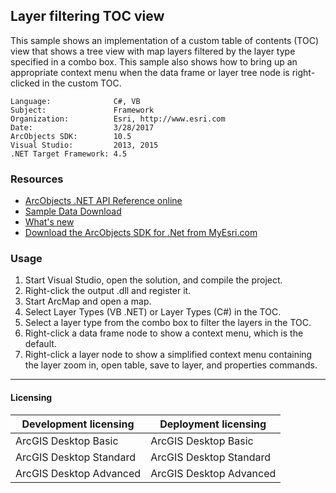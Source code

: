 ## Layer filtering TOC view

This sample shows an implementation of a custom table of contents (TOC) view that shows a tree view with map layers filtered by the layer type specified in a combo box. This sample also shows how to bring up an appropriate context menu when the data frame or layer tree node is right-clicked in the custom TOC.  


<!-- TODO: Fill this section below with metadata about this sample-->
```
Language:              C#, VB
Subject:               Framework
Organization:          Esri, http://www.esri.com
Date:                  3/28/2017
ArcObjects SDK:        10.5
Visual Studio:         2013, 2015
.NET Target Framework: 4.5
```

### Resources

* [ArcObjects .NET API Reference online](http://desktop.arcgis.com/en/arcobjects/latest/net/webframe.htm)  
* [Sample Data Download](../../releases)  
* [What's new](http://desktop.arcgis.com/en/arcobjects/latest/net/webframe.htm#05247c04-bfd9-4e36-ae09-bc6e833c3b14.htm)  
* [Download the ArcObjects SDK for .Net from MyEsri.com](https://my.esri.com/)  

### Usage
1. Start Visual Studio, open the solution, and compile the project.  
1. Right-click the output .dll and register it.  
1. Start ArcMap and open a map.  
1. Select Layer Types (VB .NET) or Layer Types (C#) in the TOC.  
1. Select a layer type from the combo box to filter the layers in the TOC.  
1. Right-click a data frame node to show a context menu, which is the default.  
1. Right-click a layer node to show a simplified context menu containing the layer zoom in, open table, save to layer, and properties commands.  









---------------------------------

#### Licensing  
| Development licensing | Deployment licensing | 
| ------------- | ------------- | 
| ArcGIS Desktop Basic | ArcGIS Desktop Basic |  
| ArcGIS Desktop Standard | ArcGIS Desktop Standard |  
| ArcGIS Desktop Advanced | ArcGIS Desktop Advanced |  


